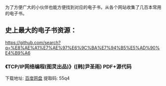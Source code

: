 为了方便广大的小伙伴也能方便找到对应的电子书，从各个网站收集了几百本常用的电子书。

## 史上最大的电子书资源：

https://github.com/search?q=%E8%AE%A1%E7%AE%97%E6%9C%BA%E7%94%B5%E5%AD%90%E4%B9%A6


### 《TCP/IP网络编程(图灵出品)》([韩]尹圣雨) PDF+源代码
下载地址: [百度网盘](https://pan.baidu.com/s/1Y9m9NwcakSJg_gKuxjIFCg)   提取码: 55q4
